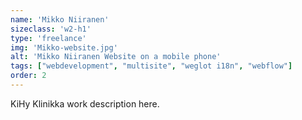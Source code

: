 ```yaml
---
name: 'Mikko Niiranen'
sizeclass: 'w2-h1'
type: 'freelance'
img: 'Mikko-website.jpg'
alt: 'Mikko Niiranen Website on a mobile phone'
tags: ["webdevelopment", "multisite", "weglot i18n", "webflow"]
order: 2
---
```


KiHy Klinikka work description here.